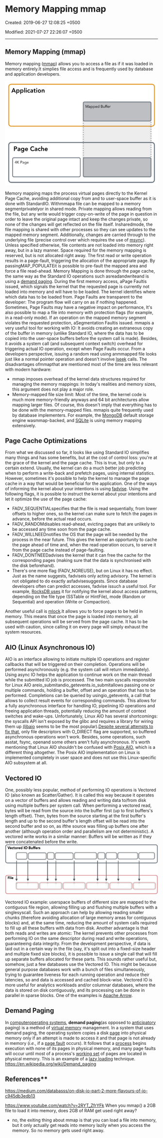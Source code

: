 # Memory Mapping mmap

Created: 2019-06-27 12:08:25 +0500

Modified: 2021-07-27 22:26:07 +0500

---

## Memory Mapping (mmap)

Memory mapping ([mmap](http://man7.org/linux/man-pages/man2/mmap.2.html)) allows you to access a file as if it was loaded in memory entirely.It simplies file access and is frequently used by database and application developers.

![image](media/Memory-Mapping-mmap-image1.png)

Memory mapping maps the process virtual pages directly to the Kernel Page Cache, avoiding additional copy from and to user-space buffer as it is done with StandardIO.
Withmmapa file can be mapped to a memory segmentprivatelyor in shared mode. Private mapping allows reading from the file, but any write would trigger copy-on-write of the page in question in order to leave the original page intact and keep the changes private, so none of the changes will get reflected on the file itself. Insharedmode, the file mapping is shared with other processes so they can see updates to the mapped memory segment. Additionally, changes are carried through to the underlying file (precise control over which requires the use of [msync](http://man7.org/linux/man-pages/man2/msync.2.html)).
Unless specified otherwise, file contents are not loaded into memory right away, but in a lazy manner. Space required for the memory mapping is reserved, but is not allocated right away. The first read or write operation results in a page-fault, triggering the allocation of the appropriate page. By passingMAP_POPULATEit is possible to pre-fault the mapped area and force a file read-ahead.
Memory Mapping is done through the page cache, the same way as the Standard IO operations such asreadandwriteand is using a [demand paging](https://en.wikipedia.org/wiki/Demand_paging).
During the first memory access, aPage Faultis issued, which signals the kernel that the requested page is currently not loaded into memory and will have to be loaded. The kernel identifies where which data has to be loaded from. Page Faults are transparent to the developer: The program flow will carry on as if nothing happened. Sometimes, Page Faults may have a negative impact on performance,
It's also possible to map a file into memory with protection flags (for example, in a read-only mode). If an operation on the mapped memory segment violates the requested protection, aSegmentation Faultis issued.
mmapis a very useful tool for working with IO: It avoids creating an extraneous copy of the buffer in memory (unlike Standard IO, where the data has to be copied into the user-space buffers before the system call is made). Besides, it avoids a system call (and subsequent context switch) overhead for triggering actual IO operation, except when Page Faults occur. From a developers perspective, issuing a random read using anmmapped file looks just like a normal pointer operation and doesn't involve [lseek](http://man7.org/linux/man-pages/man2/lseek.2.html) calls.
The disadvantages ofmmapthat are mentioned most of the time are less relevant with modern hardware:

- mmap imposes overhead of the kernel data structures required for managing the memory mappings: In today's realities and memory sizes, this argument does not play a major role.
- Memory-mapped file size limit: Most of the time, the kernel code is much more memory-friendly anyways and 64 bit architectures allow mapping larger files.
Of course, this doesn't imply that everything has to be done with the memory-mapped files.
mmapis quite frequently used by database implementers. For example, the [MongoDB](https://docs.mongodb.com/manual/faq/storage/) default storage engine wasmmap-backed, and [SQLite](https://sqlite.org/mmap.html) is using memory mapping extensively.

## Page Cache Optimizations

From what we discussed so far, it looks like using Standard IO simplifies many things and has some benefits, but at the cost of control loss: you're at the grace of the kernel and the page cache. This is true, but only to a certain extend. Usually, the kernel can do a much better job predicting when to perform a write-back and prefetch pages, using internal statistics. However, sometimes it's possible to help the kernel to manage the page cache in a way that would be beneficial for the application.
One of the ways of informing the kernel about your intentions is using [fadvise](https://linux.die.net/man/2/fadvise). Using the following flags, it is possible to instruct the kernel about your intentions and let it optimize the use of the page cache:

- FADV_SEQUENTIALspecifies that the file is read sequentially, from lower offsets to higher ones, so the kernel can make sure to fetch the pages in advance, before the actual read occurs.
- FADV_RANDOMdisables read-ahead, evicting pages that are unlikely to be accessed any time soon from the page cache.
- FADV_WILLNEEDnotifies the OS that the page will be needed by the process in the near future. This gives the kernel an opportunity to cache the page ahead of time and, when the read operation occurs, to serve it from the page cache instead of page-faulting.
- FADV_DONTNEEDadvises the kernel that it can free the cache for the corresponding pages (making sure that the data is synchronised with the disk beforehand).
- There's one more flag (FADV_NOREUSE), but on Linux it has no effect.
Just as the name suggests, fadviseis only acting advisory. The kernel is not obligated to do exactly asfadvisesuggests.
Since database developers often can predict accesses, fadvise issuch a useful tool. For example, [RocksDB uses](https://github.com/facebook/rocksdb/blob/master/env/io_posix.cc#L377-L401) it for notifying the kernel about access patterns, depending on the file type (SSTable or HintFile), mode (Random or Sequential) and operation (Write or Compaction).

Another useful call is [mlock](https://linux.die.net/man/2/mlock).It allows you to force pages to be held in memory. This means that once the page is loaded into memory, all subsequent operations will be served from the page cache. It has to be used with caution, since calling it on every page will simply exhaust the system resources.

## AIO (Linux Asynchronous IO)

AIO is an interface allowing to initiate multiple IO operations and register callbacks that will be triggered on their completion. Operations will be performed asynchronously (e.g. the system call will return immediately). Using async IO helps the application to continue work on the main thread while the submitted IO job is processed.
The two main syscalls responsible for Linux AIO areio_submitandio_getevents.io_submitallows passing one or multiple commands, holding a buffer, offset and an operation that has to be performed. Completions can be queried by usingio_getevents, a call that allows to collect result events for corresponding commands. This allows for a fully asynchronous interface for handling IO, pipelining IO operations and freeing application threads, potentially reducing the amount of context switches and wake-ups.
Unfortunately, Linux AIO has several shortcomings: the syscalls API isn't exposed by the glibc and requires a library for wiring them up [(libaio](https://pagure.io/libaio/commits/master) seems to be the most popular).[Despite several attempts to fix that](https://lwn.net/Articles/671649/), only file descriptors with O_DIRECT flag are supported, so buffered asynchronous operations won't work. Besides, some operations, such asstat, fsync, openand some others aren't fully asynchronous.
It's worth mentioning that Linux AIO shouldn't be confused with [Posix AIO](http://man7.org/linux/man-pages/man7/aio.7.html), which is a different thing altogether. The Posix AIO implementation on Linux is implemented completely in user space and does not use this Linux-specific AIO subsystem at all.

## Vectored IO

One, possibly less popular, method of performing IO operations is Vectored IO (also known as Scatter/Gather). It is called this way because it operates on a vector of buffers and allows reading and writing data to/from disk using multiple buffers per system call.
When performing a vectored read, bytes will be read from the source into the buffer first (up to first buffers's length offset). Then, bytes from the source starting at the first buffer's length and up to the second buffer's length offset will be read into the second buffer and so on, as ifthe source was filling up buffers one after another (although operation order and parallelism are not deterministic). A vectored write works in a similar manner: Buffers will be written as if they were concatenated before the write.
![image](media/Memory-Mapping-mmap-image2.png)

Vectored IO example: userspace buffers of different size are mapped to the contiguous file region, allowing filling up and flushing multiple buffers with a singlesyscall.
Such an approach can help by allowing reading smaller chunks (therefore avoiding allocation of large memory areas for contiguous blocks) and, at the same time, reducing the amount of system calls required to fill up all these buffers with data from disk. Another advantage is that both reads and writes are atomic: The kernel prevents other processes from performing IO on the same descriptor during read and write operations, guaranteeing data integrity.
From the development perspective, if data is laid out in a certain way in the file (say, it's split out into a fixed-size header and multiple fixed size blocks), it is possible to issue a single call that will fill up separate buffers allocated for these parts.
This sounds rather useful but, somehow, just a few databases use the Vectored IO. This might be because general purpose databases work with a bunch of files simultaneously, trying to guarantee liveness for each running operation and reduce their latencies, so and data is accessed and cached block-wise. Vectored IO is more useful for analytics workloads and/or columnar databases, where the data is stored on disk contiguously, and its processing can be done in parallel in sparse blocks. One of the examples is [Apache Arrow](https://github.com/apache/arrow/blob/master/java/memory/src/main/java/io/netty/buffer/ArrowBuf.java#L26-L27).

## Demand Paging

In [computer](https://en.wikipedia.org/wiki/Computer)[operating systems](https://en.wikipedia.org/wiki/Operating_systems), **demand paging**(as opposed to [anticipatory](https://en.wikipedia.org/wiki/Paging#Page_replacement_techniques) paging) is a method of [virtual memory](https://en.wikipedia.org/wiki/Virtual_memory) management. In a system that uses demand paging, the operating system copies a disk [page](https://en.wikipedia.org/wiki/Paging) into physical memory only if an attempt is made to access it and that page is not already in memory (*i.e.*, if a [page fault](https://en.wikipedia.org/wiki/Page_fault) occurs). It follows that a [process](https://en.wikipedia.org/wiki/Process_(computing)) begins execution with none of its pages in physical memory, and many page faults will occur until most of a process's [working set](https://en.wikipedia.org/wiki/Working_set) of pages are located in physical memory. This is an example of a [lazy loading](https://en.wikipedia.org/wiki/Lazy_loading) technique.
<https://en.wikipedia.org/wiki/Demand_paging>

## References**

<https://medium.com/databasss/on-disk-io-part-2-more-flavours-of-io-c945db3edb13>

<https://www.youtube.com/watch?v=2RYT_ZfrYFk>
When you mmap() a 2GB file to load it into memory, does 2GB of RAM get used right away?

- no, the exiting thing about mmap is that you can load a file into memory, but it only actually get reads into memory lazily when you access the memory. So no memory gets used right away.
